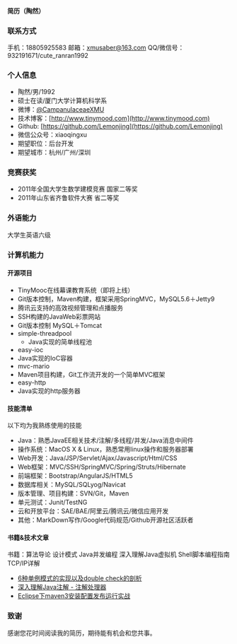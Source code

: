 #### 简历（陶然）
### 联系方式

手机：18805925583 邮箱：xmusaber@163.com
QQ/微信号：932191671/cute_ranran1992

### 个人信息

 - 陶然/男/1992
 - 硕士在读/厦门大学计算机科学系 
 - 微博：[@CampanulaceaeXMU](http://weibo.com/u/1662536394)
 - 技术博客：[http://www.tinymood.com](http://www.tinymood.com)
 - Github: [https://github.com/Lemonjing](https://github.com/Lemonjing)
 - 微信公众号：xiaoqingxu
 - 期望职位：后台开发
 - 期望城市：杭州/广州/深圳

### 竞赛获奖
- 2011年全国大学生数学建模竞赛 国家二等奖
- 2011年山东省齐鲁软件大赛 省二等奖

### 外语能力
大学生英语六级

### 计算机能力
#### 开源项目
- TinyMooc在线幕课教育系统（即将上线）
 - Git版本控制，Maven构建，框架采用SpringMVC，MySQL5.6＋Jetty9
 - 腾讯云支持的高效视频管理和点播服务
- SSH构建的JavaWeb彩票网站
 - Git版本控制 MySQL＋Tomcat
- simple-threadpool
  - Java实现的简单线程池
- easy-ioc
 - Java实现的IoC容器
- mvc-mario
 - Maven项目构建，Git工作流开发的一个简单MVC框架
- easy-http
 - Java实现的http服务器


#### 技能清单

以下均为我熟练使用的技能

- Java：熟悉JavaEE相关技术/注解/多线程/并发/Java消息中间件
- 操作系统：MacOS X & Linux，熟悉常用linux操作和服务器部署
- Web开发：Java/JSP/Servlet/Ajax/Javascript/Html/CSS
- Web框架：MVC/SSH/SpringMVC/Spring/Struts/Hibernate
- 前端框架：Bootstrap/AngularJS/HTML5
- 数据库相关：MySQL/SQLyog/Navicat
- 版本管理、项目构建：SVN/Git，Maven
- 单元测试：Junit/TestNG
- 云和开放平台：SAE/BAE/阿里云/腾讯云/微信应用开发
- 其他：MarkDown写作/Google代码规范/Github开源社区活跃者

#### 书籍&技术文章

书籍：算法导论 设计模式 Java并发编程 深入理解Java虚拟机 Shell脚本编程指南 TCP/IP详解

- [6种单例模式的实现以及double check的剖析](http://www.tinymood.com/archives/1195.html)
- [深入理解Java注解 - 注解处理器](http://www.tinymood.com/archives/1213.html)
- [Eclipse下maven3安装配置发布运行实战](http://www.tinymood.com/archives/674.html)

### 致谢
感谢您花时间阅读我的简历，期待能有机会和您共事。